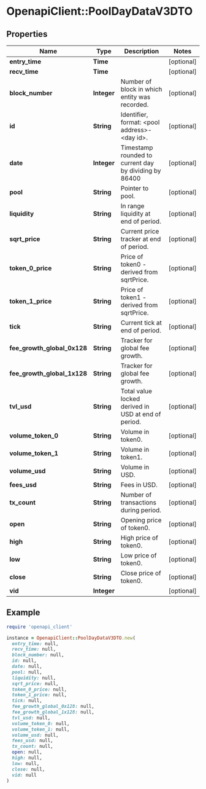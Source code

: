 # OpenapiClient::PoolDayDataV3DTO

## Properties

| Name | Type | Description | Notes |
| ---- | ---- | ----------- | ----- |
| **entry_time** | **Time** |  | [optional] |
| **recv_time** | **Time** |  | [optional] |
| **block_number** | **Integer** | Number of block in which entity was recorded. | [optional] |
| **id** | **String** | Identifier, format: &lt;pool address&gt;-&lt;day id&gt;. | [optional] |
| **date** | **Integer** | Timestamp rounded to current day by dividing by 86400 | [optional] |
| **pool** | **String** | Pointer to pool. | [optional] |
| **liquidity** | **String** | In range liquidity at end of period. | [optional] |
| **sqrt_price** | **String** | Current price tracker at end of period. | [optional] |
| **token_0_price** | **String** | Price of token0 - derived from sqrtPrice. | [optional] |
| **token_1_price** | **String** | Price of token1 - derived from sqrtPrice. | [optional] |
| **tick** | **String** | Current tick at end of period. | [optional] |
| **fee_growth_global_0x128** | **String** | Tracker for global fee growth. | [optional] |
| **fee_growth_global_1x128** | **String** | Tracker for global fee growth. | [optional] |
| **tvl_usd** | **String** | Total value locked derived in USD at end of period. | [optional] |
| **volume_token_0** | **String** | Volume in token0. | [optional] |
| **volume_token_1** | **String** | Volume in token1. | [optional] |
| **volume_usd** | **String** | Volume in USD. | [optional] |
| **fees_usd** | **String** | Fees in USD. | [optional] |
| **tx_count** | **String** | Number of transactions during period. | [optional] |
| **open** | **String** | Opening price of token0. | [optional] |
| **high** | **String** | High price of token0. | [optional] |
| **low** | **String** | Low price of token0. | [optional] |
| **close** | **String** | Close price of token0. | [optional] |
| **vid** | **Integer** |  | [optional] |

## Example

```ruby
require 'openapi_client'

instance = OpenapiClient::PoolDayDataV3DTO.new(
  entry_time: null,
  recv_time: null,
  block_number: null,
  id: null,
  date: null,
  pool: null,
  liquidity: null,
  sqrt_price: null,
  token_0_price: null,
  token_1_price: null,
  tick: null,
  fee_growth_global_0x128: null,
  fee_growth_global_1x128: null,
  tvl_usd: null,
  volume_token_0: null,
  volume_token_1: null,
  volume_usd: null,
  fees_usd: null,
  tx_count: null,
  open: null,
  high: null,
  low: null,
  close: null,
  vid: null
)
```

